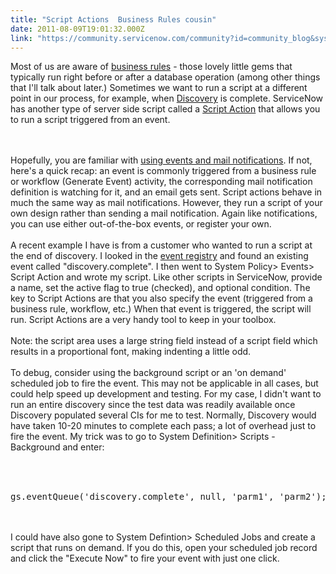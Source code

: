 ```yaml
---
title: "Script Actions  Business Rules cousin"
date: 2011-08-09T19:01:32.000Z
link: "https://community.servicenow.com/community?id=community_blog&sys_id=d0cdaea9dbd0dbc01dcaf3231f961976"
---
```

<p>Most of us are aware of <a title="ki.service-now.com/index.php?title=Business_Rules" href="http://wiki.service-now.com/index.php?title=Business_Rules">business rules</a> - those lovely little gems that typically run right before or after a database operation (among other things that I'll talk about later.) Sometimes we want to run a script at a different point in our process, for example, when <a title="ki.service-now.com/index.php?title=Discovery" href="http://wiki.service-now.com/index.php?title=Discovery">Discovery</a> is complete. ServiceNow has another type of server side script called a <a title="ki.service-now.com/index.php?title=Script_Actions" href="http://wiki.service-now.com/index.php?title=Script_Actions">Script Action</a> that allows you to run a script triggered from an event.<br /><center><br /><img  alt="" class="jive-image" src="9a017886db1cd704ed6af3231f961929.iix" border="0" /><br /></center><br />Hopefully, you are familiar with <a title="ki.service-now.com/index.php?title=Events_and_Email_Notification" href="http://wiki.service-now.com/index.php?title=Events_and_Email_Notification">using events and mail notifications</a>. If not, here's a quick recap: an event is commonly triggered from a business rule or workflow (Generate Event) activity, the corresponding mail notification definition is watching for it, and an email gets sent. Script actions behave in much the same way as mail notifications. However, they run a script of your own design rather than sending a mail notification. Again like notifications, you can use either out-of-the-box events, or register your own.<br /><br />A recent example I have is from a customer who wanted to run a script at the end of discovery. I looked in the <a title="ki.service-now.com/index.php?title=Event_Registry" href="http://wiki.service-now.com/index.php?title=Event_Registry">event registry</a> and found an existing event called "discovery.complete". I then went to System Policy&gt; Events&gt; Script Action and wrote my script. Like other scripts in ServiceNow, provide a name, set the active flag to true (checked), and optional condition. The key to Script Actions are that you also specify the event (triggered from a business rule, workflow, etc.) When that event is triggered, the script will run. Script Actions are a very handy tool to keep in your toolbox.<br /><br />Note: the script area uses a large string field instead of a script field which results in a proportional font, making indenting a little odd. <br /><br />To debug, consider using the background script or an 'on demand' scheduled job to fire the event. This may not be applicable in all cases, but could help speed up development and testing. For my case, I didn't want to run an entire discovery since the test data was readily available once Discovery populated several CIs for me to test. Normally, Discovery would have taken 10-20 minutes to complete each pass; a lot of overhead just to fire the event. My trick was to go to System Definition&gt; Scripts - Background and enter:<br /><br /><pre __default_attr="plain" __jive_macro_name="code" class="jive_text_macro jive_macro_code"><br /><br />gs.eventQueue('discovery.complete', null, 'parm1', 'parm2');<br /></pre><br /><br />I could have also gone to System Defintion&gt; Scheduled Jobs and create a script that runs on demand. If you do this, open your scheduled job record and click the "Execute Now" to fire your event with just one click.</p>
